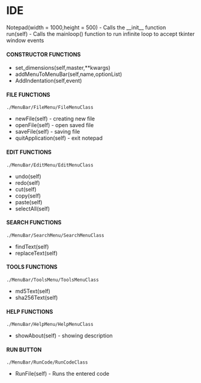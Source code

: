 # IDE  
Notepad(width = 1000,height = 500) - Calls the \_\_init\_\_ function  
run(self) - Calls the mainloop() function to run infinite loop to accept tkinter window events

#### CONSTRUCTOR FUNCTIONS
- set_dimensions(self,master,**kwargs)
- addMenuToMenuBar(self,name,optionList)
- AddIndentation(self,event)
  
#### FILE FUNCTIONS
```./MenuBar/FileMenu/FileMenuClass```
- newFile(self) - creating new file
- openFile(self) - open saved file
- saveFile(self) - saving file
- quitApplication(self) - exit notepad
  
#### EDIT FUNCTIONS
```./MenuBar/EditMenu/EditMenuClass```
- undo(self)
- redo(self)
- cut(self)
- copy(self)
- paste(self)
- selectAll(self)
  
#### SEARCH FUNCTIONS
```./MenuBar/SearchMenu/SearchMenuClass```
- findText(self)
- replaceText(self)
  
#### TOOLS FUNCTIONS
```./MenuBar/ToolsMenu/ToolsMenuClass```
- md5Text(self)
- sha256Text(self)
  
#### HELP FUNCTIONS
```./MenuBar/HelpMenu/HelpMenuClass```
- showAbout(self) - showing description
  
#### RUN BUTTON
```./MenuBar/RunCode/RunCodeClass```
- RunFile(self) - Runs the entered code



